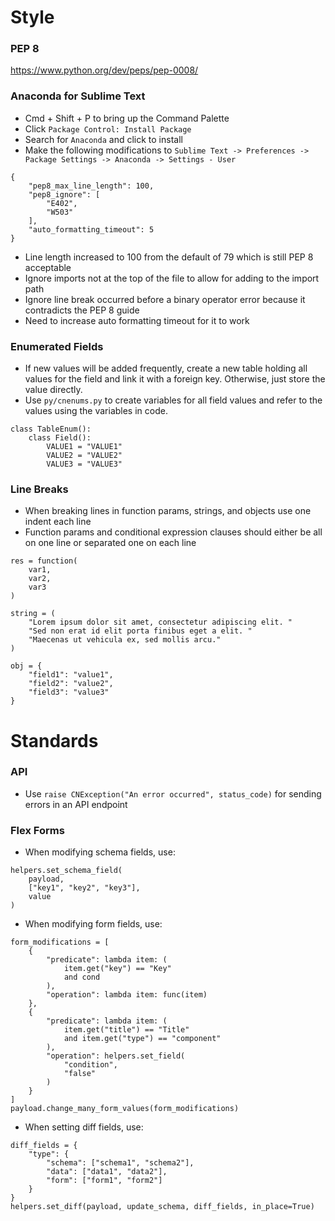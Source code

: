 # Style

### PEP 8
https://www.python.org/dev/peps/pep-0008/

### Anaconda for Sublime Text
* Cmd + Shift + P to bring up the Command Palette
* Click `Package Control: Install Package`
* Search for `Anaconda` and click to install
* Make the following modifications to `Sublime Text -> Preferences -> Package Settings -> Anaconda -> Settings - User`
```
{
    "pep8_max_line_length": 100,
    "pep8_ignore": [
        "E402",
        "W503"
    ],
    "auto_formatting_timeout": 5
}
```
* Line length increased to 100 from the default of 79 which is still PEP 8 acceptable
* Ignore imports not at the top of the file to allow for adding to the import path
* Ignore line break occurred before a binary operator error because it contradicts the PEP 8 guide
* Need to increase auto formatting timeout for it to work

### Enumerated Fields
* If new values will be added frequently, create a new table holding all values for the field and link it with a foreign key. Otherwise, just store the value directly.
* Use `py/cnenums.py` to create variables for all field values and refer to the values using the variables in code.
```
class TableEnum():
    class Field():
        VALUE1 = "VALUE1"
        VALUE2 = "VALUE2"
        VALUE3 = "VALUE3"
```

### Line Breaks
* When breaking lines in function params, strings, and objects use one indent each line
* Function params and conditional expression clauses should either be all on one line or separated one on each line
```
res = function(
    var1,
    var2,
    var3
)

string = (
    "Lorem ipsum dolor sit amet, consectetur adipiscing elit. "
    "Sed non erat id elit porta finibus eget a elit. "
    "Maecenas ut vehicula ex, sed mollis arcu."
)

obj = {
    "field1": "value1",
    "field2": "value2",
    "field3": "value3"
}
```

# Standards

### API
* Use `raise CNException("An error occurred", status_code)` for sending errors in an API endpoint

### Flex Forms
* When modifying schema fields, use:
```
helpers.set_schema_field(
    payload,
    ["key1", "key2", "key3"],
    value
)
```
* When modifying form fields, use:
```
form_modifications = [
    {
        "predicate": lambda item: (
            item.get("key") == "Key"
            and cond
        ),
        "operation": lambda item: func(item)
    },
    {
        "predicate": lambda item: (
            item.get("title") == "Title"
            and item.get("type") == "component"
        ),
        "operation": helpers.set_field(
            "condition",
            "false"
        )
    }
]
payload.change_many_form_values(form_modifications)
```
* When setting diff fields, use:
```
diff_fields = {
    "type": {
        "schema": ["schema1", "schema2"],
        "data": ["data1", "data2"],
        "form": ["form1", "form2"]
    }
}
helpers.set_diff(payload, update_schema, diff_fields, in_place=True)
```
